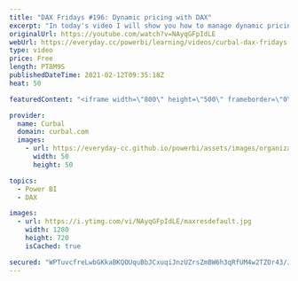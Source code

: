 ```yaml
---
title: "DAX Fridays #196: Dynamic pricing with DAX"
excerpt: "In today's video I will show you how to manage dynamic pricing in DAX. There is a catch though, can spot it?  How to do it in power query: https://www.youtube.com/watch?v=y3bOyNpJuXc  Download the file at curbal.com - Resources - Download center - DAX fridays - File 196.  Here you can download all the"
originalUrl: https://youtube.com/watch?v=NAyqGFpIdLE
webUrl: https://everyday.cc/powerbi/learning/videos/curbal-dax-fridays-196-dynamic-pricing-with-dax/
type: video
price: Free
length: PT8M9S
publishedDateTime: 2021-02-12T09:35:18Z
heat: 50

featuredContent: "<iframe width=\"800\" height=\"500\" frameborder=\"0\" src=\"https://www.youtube.com/embed/NAyqGFpIdLE\" allow=\"accelerometer; autoplay; encrypted-media; gyroscope; picture-in-picture\" allowfullscreen></iframe>"

provider:
  name: Curbal
  domain: curbal.com
  images:
    - url: https://everyday-cc.github.io/powerbi/assets/images/organizations/curbal.com-50x50.jpg
      width: 50
      height: 50

topics:
  - Power BI
  - DAX

images:
  - url: https://i.ytimg.com/vi/NAyqGFpIdLE/maxresdefault.jpg
    width: 1280
    height: 720
    isCached: true

secured: "WPTuvcfreLwbGKkaBKQOUquBbJCxuqiJnzUZrsZmBW6h3qRfUM4w2TZOr43/JPdDTLFKI333Zz94vhbZL3hNj/5LsRKmByV+bnYWfpMiYJVsx6NmE3d+no0TKi+2Ks73M/1wqmQ7FGfFh9noie+/0fah+Rvk3AqeQtXZtNUcNf/UCire0Klb8PwAnTBy9+LcL2mSCvDCKKhxpCUZNVa7Ml6UjWDx6SfHLNaPuBKStZATtXERFSLkSDnZ7zrwsfByajyBp5L2smJRFM1YVHSHpOQJD2E3K1qQw76E4yOCGkEvLT1heQUUhiUkkq7DUOqzDjpQRCOY746WO+mRJXMFwDhFeipiRap568/VA9O+IZ3oprZUNAuLVo281ZqEF8HnPgf05kghREVQ13EfiXITGLRkFrBi2KwYeJkfWQhozw8=;nhBO00zKzO0Wcyg6tVubzg=="
---
```



